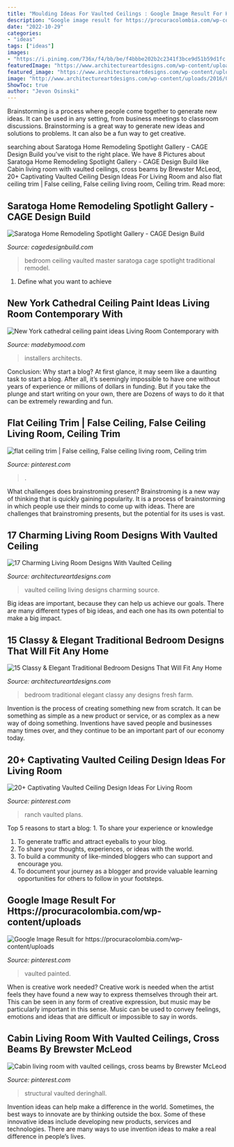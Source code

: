 ```yaml
---
title: "Moulding Ideas For Vaulted Ceilings : Google Image Result For Https://procuracolombia.com/wp-content/uploads"
description: "Google image result for https://procuracolombia.com/wp-content/uploads"
date: "2022-10-29"
categories:
- "ideas"
tags: ["ideas"]
images:
- "https://i.pinimg.com/736x/f4/bb/be/f4bbbe202b2c2341f3bce9d51b59d1fc.jpg"
featuredImage: "https://www.architectureartdesigns.com/wp-content/uploads/2015/01/15-Classy-Elegant-Traditional-Bedroom-Designs-That-Will-Fit-Any-Home-7-630x417.jpg"
featured_image: "https://www.architectureartdesigns.com/wp-content/uploads/2015/01/15-Classy-Elegant-Traditional-Bedroom-Designs-That-Will-Fit-Any-Home-7-630x417.jpg"
image: "http://www.architectureartdesigns.com/wp-content/uploads/2016/06/5-15.jpg"
ShowToc: true
author: "Jevon Osinski"
---
```



Brainstorming is a process where people come together to generate new ideas. It can be used in any setting, from business meetings to classroom discussions. Brainstorming is a great way to generate new ideas and solutions to problems. It can also be a fun way to get creative.

	

		
searching about Saratoga Home Remodeling Spotlight Gallery - CAGE Design Build you've visit to the right place. We have 8 Pictures about Saratoga Home Remodeling Spotlight Gallery - CAGE Design Build like Cabin living room with vaulted ceilings, cross beams by Brewster McLeod, 20+ Captivating Vaulted Ceiling Design Ideas For Living Room and also flat ceiling trim | False ceiling, False ceiling living room, Ceiling trim. Read more:
		
    
## Saratoga Home Remodeling Spotlight Gallery - CAGE Design Build

<img loading=lazy src="https://www.cagedesignbuild.com/images/spotlight1-saratoga-bedroom-main-lrg.jpg" onerror="this.onerror=null;this.src='https://tse1.mm.bing.net/th?id=OIP.p-GOVv6yj7G4yJPVE4oWCAHaE8&amp;pid=15.1';" alt="Saratoga Home Remodeling Spotlight Gallery - CAGE Design Build">

_Source: cagedesignbuild.com_

>bedroom ceiling vaulted master saratoga cage spotlight traditional remodel. 

	

1. Define what you want to achieve 

    
## New York Cathedral Ceiling Paint Ideas Living Room Contemporary With

<img loading=lazy src="https://madebymood.com/wp-content/uploads/2018/08/New-York-cathedral-ceiling-paint-ideas-Living-Room-Contemporary-with-window-treatment-professionals-high-windows-600x903.jpg" onerror="this.onerror=null;this.src='https://tse2.mm.bing.net/th?id=OIP.u5rh-irFE4FPRanQkj_KbQHaLJ&amp;pid=15.1';" alt="New York cathedral ceiling paint ideas Living Room Contemporary with">

_Source: madebymood.com_

>installers architects. 

	

Conclusion: Why start a blog?
At first glance, it may seem like a daunting task to start a blog. After all, it’s seemingly impossible to have one without years of experience or millions of dollars in funding. But if you take the plunge and start writing on your own, there are Dozens of ways to do it that can be extremely rewarding and fun.

    
## Flat Ceiling Trim | False Ceiling, False Ceiling Living Room, Ceiling Trim

<img loading=lazy src="https://i.pinimg.com/736x/cd/b9/9b/cdb99b2ae487da1d25c77865f7a29cbd--ceiling-trim-ceilings.jpg" onerror="this.onerror=null;this.src='https://tse4.mm.bing.net/th?id=OIP.o_j2ERGsSvB5fa_hc2HcJAAAAA&amp;pid=15.1';" alt="flat ceiling trim | False ceiling, False ceiling living room, Ceiling trim">

_Source: pinterest.com_

>. 

	

What challenges does brainstroming present?
Brainstroming is a new way of thinking that is quickly gaining popularity. It is a process of brainstorming in which people use their minds to come up with ideas. There are challenges that brainstroming presents, but the potential for its uses is vast.

    
## 17 Charming Living Room Designs With Vaulted Ceiling

<img loading=lazy src="http://www.architectureartdesigns.com/wp-content/uploads/2016/06/5-15.jpg" onerror="this.onerror=null;this.src='https://tse1.mm.bing.net/th?id=OIP.lTCHTePI9pGqVSwNkRJUFAHaLH&amp;pid=15.1';" alt="17 Charming Living Room Designs With Vaulted Ceiling">

_Source: architectureartdesigns.com_

>vaulted ceiling living designs charming source. 

	

Big ideas are important, because they can help us achieve our goals. There are many different types of big ideas, and each one has its own potential to make a big impact. 

    
## 15 Classy &amp; Elegant Traditional Bedroom Designs That Will Fit Any Home

<img loading=lazy src="https://www.architectureartdesigns.com/wp-content/uploads/2015/01/15-Classy-Elegant-Traditional-Bedroom-Designs-That-Will-Fit-Any-Home-7-630x417.jpg" onerror="this.onerror=null;this.src='https://tse3.mm.bing.net/th?id=OIP.BggnSA0-Mzr-Xnt5MwehbgHaE5&amp;pid=15.1';" alt="15 Classy &amp; Elegant Traditional Bedroom Designs That Will Fit Any Home">

_Source: architectureartdesigns.com_

>bedroom traditional elegant classy any designs fresh farm. 

	

Invention is the process of creating something new from scratch. It can be something as simple as a new product or service, or as complex as a new way of doing something. Inventions have saved people and businesses many times over, and they continue to be an important part of our economy today.

    
## 20+ Captivating Vaulted Ceiling Design Ideas For Living Room

<img loading=lazy src="https://i.pinimg.com/736x/f4/bb/be/f4bbbe202b2c2341f3bce9d51b59d1fc.jpg" onerror="this.onerror=null;this.src='https://tse3.mm.bing.net/th?id=OIP.lQOudCZ7VWEtxQxTHtpXfQHaJo&amp;pid=15.1';" alt="20+ Captivating Vaulted Ceiling Design Ideas For Living Room">

_Source: pinterest.com_

>ranch vaulted plans. 

	

Top 5 reasons to start a blog: 1. To share your experience or knowledge
1. To generate traffic and attract eyeballs to your blog. 
2. To share your thoughts, experiences, or ideas with the world. 
3. To build a community of like-minded bloggers who can support and encourage you. 
4. To document your journey as a blogger and provide valuable learning opportunities for others to follow in your footsteps. 

    
## Google Image Result For Https://procuracolombia.com/wp-content/uploads

<img loading=lazy src="https://i.pinimg.com/736x/23/10/43/231043e6cedad9f933fcc2623f12b886.jpg" onerror="this.onerror=null;this.src='https://tse4.mm.bing.net/th?id=OIP.36pxG7LYDiV1jy9ysMDlKAHaLH&amp;pid=15.1';" alt="Google Image Result for https://procuracolombia.com/wp-content/uploads">

_Source: pinterest.com_

>vaulted painted. 

	

When is creative work needed?
Creative work is needed when the artist feels they have found a new way to express themselves through their art. This can be seen in any form of creative expression, but music may be particularly important in this sense. Music can be used to convey feelings, emotions and ideas that are difficult or impossible to say in words.

    
## Cabin Living Room With Vaulted Ceilings, Cross Beams By Brewster McLeod

<img loading=lazy src="https://i.pinimg.com/736x/83/45/89/8345895b902bf69ef7a67906c25ebba6.jpg" onerror="this.onerror=null;this.src='https://tse1.mm.bing.net/th?id=OIP.khWd2lychGCbQ9skGFT18QHaKz&amp;pid=15.1';" alt="Cabin living room with vaulted ceilings, cross beams by Brewster McLeod">

_Source: pinterest.com_

>structural vaulted deringhall. 

	

Invention ideas can help make a difference in the world. Sometimes, the best ways to innovate are by thinking outside the box. Some of these innovative ideas include developing new products, services and technologies. There are many ways to use invention ideas to make a real difference in people’s lives.

